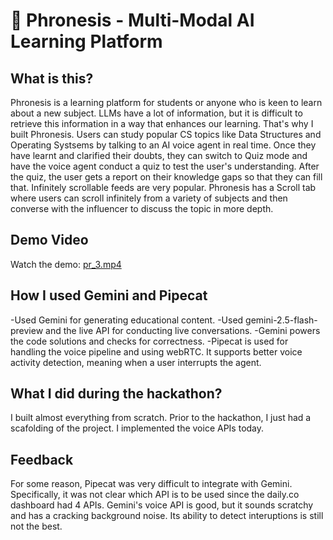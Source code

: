 # 🧠 Phronesis - Multi-Modal AI Learning Platform

## What is this?
Phronesis is a learning platform for students or anyone who is keen to learn about a new subject. LLMs have a lot of information, but it is difficult to retrieve this information in a way that enhances our learning. That's why I built Phronesis. Users can study popular CS topics like Data Structures and Operating Systsems by talking to an AI voice agent in real time. Once they have learnt and clarified their doubts, they can switch to Quiz mode and have the voice agent conduct a quiz to test the user's understanding. After the quiz, the user gets a report on their knowledge gaps so that they can fill that. Infinitely scrollable feeds are very popular. Phronesis has a Scroll tab where users can scroll infinitely from a variety of subjects and then converse with the influencer to discuss the topic in more depth.

## Demo Video
Watch the demo: [pr_3.mp4](frontend/src/pr_3.mp4)

## How I used Gemini and Pipecat
-Used Gemini for generating educational content. 
-Used gemini-2.5-flash-preview and the live API for conducting live conversations.
-Gemini powers the code solutions and checks for correctness.
-Pipecat is used for handling the voice pipeline and using webRTC. It supports better voice activity detection, meaning when a user interrupts the agent. 

## What I did during the hackathon?
I built almost everything from scratch. Prior to the hackathon, I just had a scafolding of the project. I implemented the voice APIs today.


## Feedback
For some reason, Pipecat was very difficult to integrate with Gemini. Specifically, it was not clear which API is to be used since the daily.co dashboard had 4 APIs. Gemini's voice API is good, but it sounds scratchy and has a cracking background noise. Its ability to detect interuptions is still not the best.